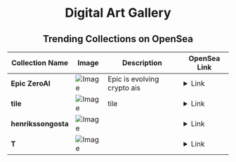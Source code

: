<div align="center">

# Digital Art Gallery

## Trending Collections on OpenSea

| Collection Name                       | Image                                                                                     | Description                       | OpenSea Link                                                                                          |
|---------------------------------------|-------------------------------------------------------------------------------------------|-----------------------------------|--------------------------------------------------------------------------------------------------------|
| **Epic ZeroAI** | ![Image](https://i.seadn.io/s/raw/files/84b5605841697b8a672177600696da1a.jpg?w=500&auto=format?w=200&auto=format) | Epic is evolving crypto ais | <details><summary>Link</summary>[Epic ZeroAI](https://opensea.io/collection/epic-zeroai)</details> |
| **tile** | ![Image](https://i.seadn.io/s/raw/files/f7effaa9f5aca99e0fe19f9531c63da7.png?w=500&auto=format?w=200&auto=format) | tile | <details><summary>Link</summary>[tile](https://opensea.io/collection/tile-20)</details> |
| **henrikssongosta** | ![Image](https://i.seadn.io/s/raw/files/0e96f364cd09ea7c3d147b0a60a089c9.webp?w=500&auto=format?w=200&auto=format) |  | <details><summary>Link</summary>[henrikssongosta](https://opensea.io/collection/henrikssongosta)</details> |
| **T** | ![Image](https://i.seadn.io/s/raw/files/996913debefdf1bfb635c222ad2c92ea.jpg?w=500&auto=format?w=200&auto=format) |  | <details><summary>Link</summary>[T](https://opensea.io/collection/t-1009)</details> |

</div>